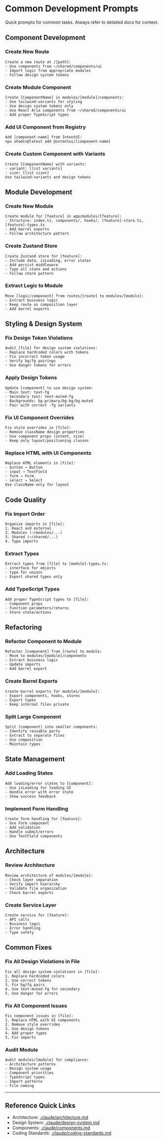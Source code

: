# Common Development Prompts

Quick prompts for common tasks. Always refer to detailed docs for context.

## Component Development

### Create New Route
```
Create a new route at /[path]:
- Use components from ~/shared/components/ui
- Import logic from appropriate modules
- Follow design system tokens
```

### Create Module Component
```
Create [ComponentName] in modules/[module]/components:
- Use tailwind-variants for styling
- Use design system tokens only
- Use React Aria components from ~/shared/components/ui
- Add proper TypeScript types
```

### Add UI Component from Registry
```
Add [component-name] from IntentUI:
npx shadcn@latest add @intentui/[component-name]
```

### Create Custom Component with Variants
```
Create [ComponentName] with variants:
- variant: [list variants]
- size: [list sizes]
Use tailwind-variants and design tokens
```

## Module Development

### Create New Module
```
Create module for [feature] in app/modules/[feature]:
- Structure: index.ts, components/, hooks/, [feature]-store.ts, [feature]-types.ts
- Add barrel exports
- Follow architecture pattern
```

### Create Zustand Store
```
Create Zustand store for [feature]:
- Include data, isLoading, error states
- Add persist middleware
- Type all state and actions
- Follow store pattern
```

### Extract Logic to Module
```
Move [logic/component] from routes/[route] to modules/[module]:
- Extract business logic
- Keep route as composition layer
- Add barrel exports
```

## Styling & Design System

### Fix Design Token Violations
```
Audit [file] for design system violations:
- Replace hardcoded colors with tokens
- Fix incorrect token usage
- Verify bg/fg pairings
- Use danger tokens for errors
```

### Apply Design Tokens
```
Update [component] to use design system:
- Main text: text-fg
- Secondary text: text-muted-fg
- Backgrounds: bg-primary/bg-bg/bg-muted
- Pair with correct -fg variants
```

### Fix UI Component Overrides
```
Fix style overrides in [file]:
- Remove className design properties
- Use component props (intent, size)
- Keep only layout/positioning classes
```

### Replace HTML with UI Components
```
Replace HTML elements in [file]:
- button → Button
- input → TextField
- form → Form
- select → Select
Use className only for layout
```

## Code Quality

### Fix Import Order
```
Organize imports in [file]:
1. React and external
2. Modules (~/modules/...)
3. Shared (~/shared/...)
4. Type imports
```

### Extract Types
```
Extract types from [file] to [module]-types.ts:
- interface for objects
- type for unions
- Export shared types only
```

### Add TypeScript Types
```
Add proper TypeScript types to [file]:
- Component props
- Function parameters/returns
- Store state/actions
```

## Refactoring

### Refactor Component to Module
```
Refactor [component] from [route] to module:
- Move to modules/[module]/components
- Extract business logic
- Update imports
- Add barrel export
```

### Create Barrel Exports
```
Create barrel exports for modules/[module]:
- Export components, hooks, stores
- Export types
- Keep internal files private
```

### Split Large Component
```
Split [component] into smaller components:
- Identify reusable parts
- Extract to separate files
- Use composition
- Maintain types
```

## State Management

### Add Loading States
```
Add loading/error states to [component]:
- Use isLoading for loading UI
- Handle error with error state
- Show success feedback
```

### Implement Form Handling
```
Create form handling for [feature]:
- Use Form component
- Add validation
- Handle submit/errors
- Use TextField components
```

## Architecture

### Review Architecture
```
Review architecture of modules/[module]:
- Check layer separation
- Verify import hierarchy
- Validate file organization
- Check barrel exports
```

### Create Service Layer
```
Create service for [feature]:
- API calls
- Business logic
- Error handling
- Type safety
```

## Common Fixes

### Fix All Design Violations in File
```
Fix all design system violations in [file]:
1. Replace hardcoded colors
2. Use correct tokens
3. Fix bg/fg pairs
4. Use text-muted-fg for secondary
5. Use danger for errors
```

### Fix All Component Issues
```
Fix component issues in [file]:
1. Replace HTML with UI components
2. Remove style overrides
3. Use design tokens
4. Add proper types
5. Fix imports
```

### Audit Module
```
Audit modules/[module] for compliance:
- Architecture patterns
- Design system usage
- Component priorities
- TypeScript types
- Import patterns
- File naming
```

---

## Reference Quick Links

- Architecture: [.claude/architecture.md](.claude/architecture.md)
- Design System: [.claude/design-system.md](.claude/design-system.md)
- Components: [.claude/components.md](.claude/components.md)
- Coding Standards: [.claude/coding-standards.md](.claude/coding-standards.md)
